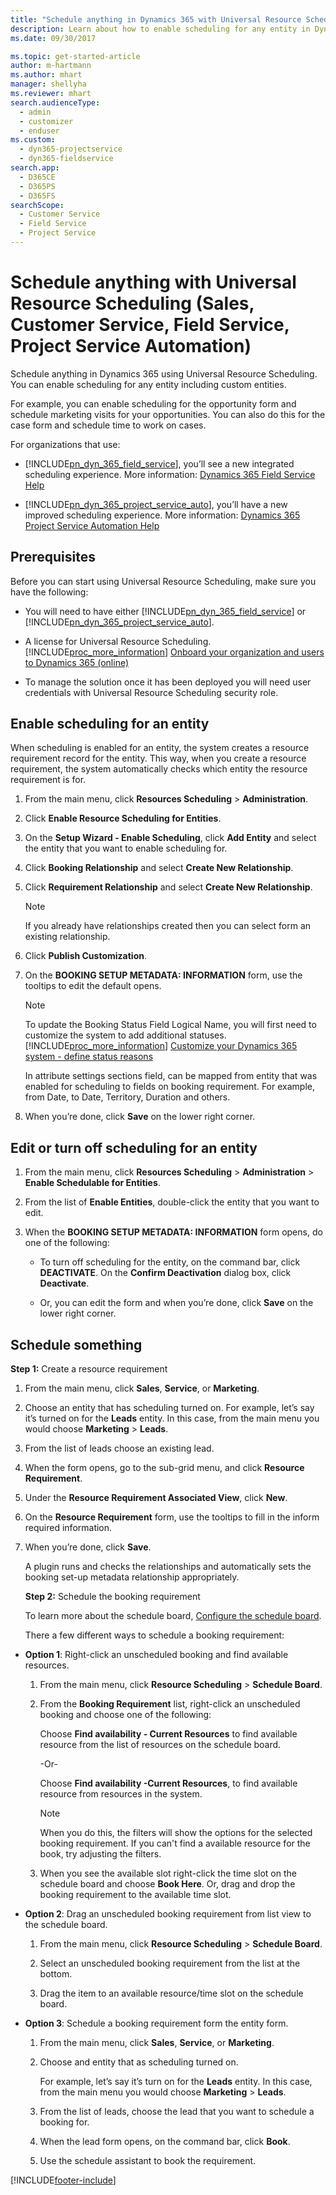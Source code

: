 ```yaml
---
title: "Schedule anything in Dynamics 365 with Universal Resource Scheduling | MicrosoftDocs"
description: Learn about how to enable scheduling for any entity in Dynamics 365 using Universal Resource Scheduling.
ms.date: 09/30/2017

ms.topic: get-started-article
author: m-hartmann
ms.author: mhart
manager: shellyha
ms.reviewer: mhart
search.audienceType: 
  - admin
  - customizer
  - enduser
ms.custom: 
  - dyn365-projectservice
  - dyn365-fieldservice
search.app: 
  - D365CE
  - D365PS
  - D365FS
searchScope: 
  - Customer Service
  - Field Service
  - Project Service
---
```


# Schedule anything with Universal Resource Scheduling (Sales, Customer Service, Field Service, Project Service Automation)

Schedule anything in Dynamics 365 using Universal Resource Scheduling. You can enable scheduling for any entity including custom entities.   
  
 For example, you can enable scheduling for the opportunity form and schedule marketing visits for your opportunities. You can also do this for the case form and schedule time to work on cases.  
  
 For organizations that use:

- [!INCLUDE[pn_dyn_365_field_service](../includes/pn-dyn-365-field-service.md)], you’ll see a new integrated scheduling experience. More information: [Dynamics 365 Field Service Help](../field-service/overview.md) 
  
- [!INCLUDE[pn_dyn_365_project_service_auto](../includes/pn-dyn-365-project-service-auto.md)], you’ll have a new improved scheduling experience. More information: [Dynamics 365 Project Service Automation Help](/dynamics365/project-operations/psa/overview) 
  
## Prerequisites  
 Before you can start using  Universal Resource Scheduling, make sure you have the following:  
  
- You will need to have either [!INCLUDE[pn_dyn_365_field_service](../includes/pn-dyn-365-field-service.md)] or [!INCLUDE[pn_dyn_365_project_service_auto](../includes/pn-dyn-365-project-service-auto.md)].  
  
- A license for Universal Resource Scheduling. [!INCLUDE[proc_more_information](../includes/proc-more-information.md)] [Onboard your organization and users to Dynamics 365 (online)](/power-platform/admin/try-powerapps-dynamics-365)  
  
- To manage the solution once it has been deployed you will need user credentials with Universal Resource Scheduling security role.  
  
## Enable scheduling for an entity  
 When scheduling is enabled for an entity, the system creates a resource requirement record for the entity. This way, when you create a resource requirement, the system automatically checks which entity the resource requirement is for.  
  
1.  From the main menu, click **Resources Scheduling** > **Administration**.  
  
2.  Click **Enable Resource Scheduling for Entities**.  
  
3.  On the **Setup Wizard - Enable Scheduling**, click **Add Entity** and select the entity that you want to enable scheduling for.  
  
4.  Click **Booking Relationship** and select **Create New Relationship**.  
  
5.  Click **Requirement Relationship** and select **Create New Relationship**.  
  
    > [!NOTE]
    >  If you already have relationships created then you can select form an existing relationship.  
  
6.  Click **Publish Customization**.  
  
<!-- is the following really in all-caps?-->
7. On the **BOOKING SETUP METADATA: INFORMATION** form, use the tooltips to edit the default opens.  
  
   > [!NOTE]
   >  To update the Booking Status Field Logical Name, you will first need to customize the system to add additional statuses. [!INCLUDE[proc_more_information](../includes/proc-more-information.md)] [Customize your Dynamics 365 system - define status reasons](../customerengagement/on-premises/customize/define-status-reason-transitions.md)  
   > 
   >  In attribute settings sections field, can be mapped from entity that was enabled for scheduling to fields on booking requirement. For example, from Date, to Date, Territory, Duration and others.  
  
8. When you’re done, click **Save** on the lower right corner.  
  
## Edit or turn off scheduling for an entity  
  
1.  From the main menu, click **Resources Scheduling** > **Administration** > **Enable Schedulable for Entities**.  
  
2.  From the list of **Enable Entities**, double-click the entity that you want to edit.  
  
3.  When the **BOOKING SETUP METADATA: INFORMATION** form opens, do one of the following:  
  
    -   To turn off scheduling for the entity, on the command bar, click **DEACTIVATE**. On the **Confirm Deactivation** dialog box, click **Deactivate**.  
  
    -   Or, you can edit the form and when you’re done, click **Save** on the lower right corner.  
  
## Schedule something  
 **Step 1:** Create a resource requirement  
  
1. From the main menu, click **Sales**, **Service**, or **Marketing**.  
  
2. Choose an entity that has scheduling turned on. For example, let’s say it’s turned on for the **Leads** entity. In this case, from the main menu you would choose **Marketing** > **Leads**.  
  
3. From the list of leads choose an existing lead.  
  
4. When the form opens, go to  the sub-grid menu, and click **Resource Requirement**.  
  
5. Under the **Resource Requirement Associated View**, click **New**.  
  
6. On the **Resource Requirement** form, use the tooltips to fill in the inform required information.  
  
7. When you’re done, click **Save**.  
  
    A plugin runs and checks the relationships and automatically sets the booking set-up metadata relationship appropriately.  
  
   **Step 2:** Schedule the booking requirement  
  
   To learn more about the schedule board, [Configure the schedule board](../field-service/configure-schedule-board.md).  
  
   There a few different ways to schedule a booking requirement:  
  
- **Option 1**: Right-click an unscheduled booking and find available resources.  
  
    1.  From the main menu, click **Resource Scheduling** > **Schedule Board**.  
  
    2.  From the **Booking Requirement** list, right-click an unscheduled booking and choose one of the following:  
  
         Choose **Find availability - Current Resources** to find available resource from the list of resources on the schedule board.  
  
         -Or-  
  
         Choose **Find availability -Current Resources**, to find available resource from resources in the system.  
  
        > [!NOTE]
        >  When you do this, the filters will show the options for the selected booking requirement. If you can't find a available resource for the book, try adjusting the filters.  
  
    3.  When you see the available slot right-click the time slot on the schedule board and choose **Book Here**. Or, drag and drop the booking requirement to the available time slot.  
  
- **Option 2**: Drag an unscheduled booking requirement from list view to the schedule board.  
  
    1.  From the main menu, click **Resource Scheduling** > **Schedule Board**.  
  
    2.  Select an unscheduled booking requirement from the list at the bottom.  
  
    3.  Drag the item to an available resource/time slot on the schedule board.  
  
- **Option 3**: Schedule a booking requirement form the entity form.  
  
    1.  From the main menu, click **Sales**, **Service**, or **Marketing**.  
  
    2.  Choose and entity that as scheduling turned on.  
  
         For example, let’s say it’s turn on for the **Leads** entity. In this case, from the main menu you would choose **Marketing** > **Leads**.  
  
    3.  From the list of leads, choose the lead that you want to schedule a booking for.  
  
    4.  When the lead form opens, on  the command bar, click **Book**.  
  
    5.  Use the schedule assistant  to book the requirement.  
  
[!INCLUDE[footer-include](../includes/footer-banner.md)]
